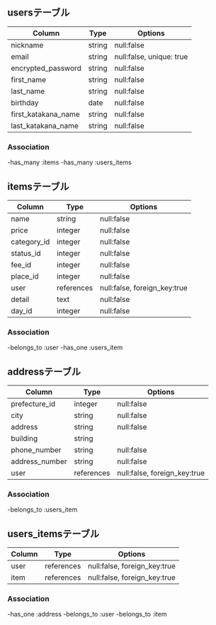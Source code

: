 ## usersテーブル
|Column              |Type   |Options                 |
|--------------------|-------|------------------------|
|nickname            |string |null:false              |
|email               |string |null:false, unique: true|
|encrypted_password  |string |null:false              |
|first_name          |string |null:false              |
|last_name           |string |null:false              |
|birthday            |date   |null:false              |
|first_katakana_name |string |null:false              |
|last_katakana_name  |string |null:false              |

### Association

-has_many :items
-has_many  :users_items

## itemsテーブル
|Column      |Type      |Options                     |
|------------|----------|----------------------------|
|name        |string    |null:false                  |
|price       |integer   |null:false                  |
|category_id |integer   |null:false                  |
|status_id   |integer   |null:false                  |
|fee_id      |integer   |null:false                  |
|place_id    |integer   |null:false                  |
|user        |references|null:false, foreign_key:true|
|detail      |text      |null:false                  |
|day_id      |integer   |null:false

### Association

-belongs_to :user
-has_one    :users_item



## addressテーブル
|Column        |Type      |Options                     |
|--------------|----------|----------------------------|
|prefecture_id |integer   |null:false                  |
|city          |string    |null:false                  |
|address       |string    |null:false                  |
|building      |string    |                            |
|phone_number  |string    |null:false                  |
|address_number|string    |null:false                  |
|user          |references|null:false, foreign_key:true|
### Association

-belongs_to :users_item


## users_itemsテーブル
|Column       |Type      |Options                     |
|-------------|----------|----------------------------|
|user         |references|null:false, foreign_key:true|
|item         |references|null:false, foreign_key:true|
### Association
-has_one :address
-belongs_to :user
-belongs_to :item
